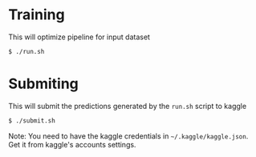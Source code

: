 # Training

This will optimize pipeline for input dataset

```bash
$ ./run.sh
```

# Submiting

This will submit the predictions generated by the `run.sh` script to kaggle

```bash
$ ./submit.sh
```

Note: You need to have the kaggle credentials in `~/.kaggle/kaggle.json`.
Get it from kaggle's accounts settings.
